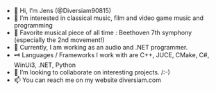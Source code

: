 - 👋 Hi, I’m Jens (@Diversiam90815)
- 👀 I’m interested in classical music, film and video game music and programming
- 🎵 Favorite musical piece of all time : Beethoven 7th symphony (especially the 2nd movement!)
- 🌱 Currently, I am working as an audio and .NET programmer.
- 🗝️ Languages / Frameworks I work with are C++, JUCE, CMake, C#, WinUi3, .NET, Python
- 💞️ I’m looking to collaborate on interesting projects. /:-)
- 📫 You can reach me on my website diversiam.com

<!---
Diversiam90815/Diversiam90815 is a ✨ special ✨ repository because its `README.md` (this file) appears on your GitHub profile.
You can click the Preview link to take a look at your changes.
--->
